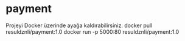 # payment

Projeyi Docker üzerinde ayağa kaldırabilirsiniz.
docker pull resuldznli/payment:1.0
docker run -p 5000:80 resuldznli/payment:1.0
